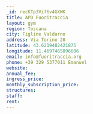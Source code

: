 ```yaml
---
_id: recKTp3Vif6v4GXWK
title: APD Fuoritraccia
layout: gym
region: Toscana
city: Figline Valdarno
address: Via Torino 28
latitude: 43.6219482421875
longitude: 11.4697465896606
email: info@fuoritraccia.org
phone: +39 329 5377011 Emanuel 
website: 
annual_fee: 
ingress_price: 
monthly_subscription_price: 
structures: 
staff: 
rent: 
---
```


